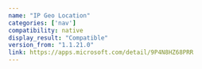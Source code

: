 ```yaml
---
name: "IP Geo Location"
categories: ['nav']
compatibility: native
display_result: "Compatible"
version_from: "1.1.21.0"
link: https://apps.microsoft.com/detail/9P4N8HZ68PRR
---
```


